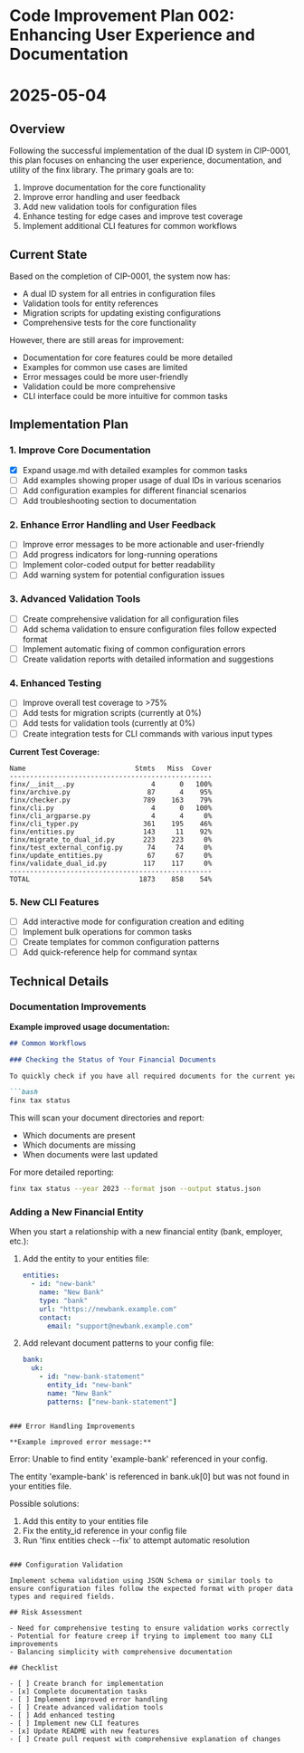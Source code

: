 # Code Improvement Plan 002: Enhancing User Experience and Documentation

# 2025-05-04

## Overview

Following the successful implementation of the dual ID system in CIP-0001, this plan focuses on enhancing the user experience, documentation, and utility of the finx library. The primary goals are to:

1. Improve documentation for the core functionality
2. Improve error handling and user feedback
3. Add new validation tools for configuration files
4. Enhance testing for edge cases and improve test coverage
5. Implement additional CLI features for common workflows

## Current State

Based on the completion of CIP-0001, the system now has:
- A dual ID system for all entries in configuration files
- Validation tools for entity references
- Migration scripts for updating existing configurations
- Comprehensive tests for the core functionality

However, there are still areas for improvement:
- Documentation for core features could be more detailed
- Examples for common use cases are limited
- Error messages could be more user-friendly
- Validation could be more comprehensive
- CLI interface could be more intuitive for common tasks

## Implementation Plan

### 1. Improve Core Documentation

- [x] Expand usage.md with detailed examples for common tasks
- [ ] Add examples showing proper usage of dual IDs in various scenarios
- [ ] Add configuration examples for different financial scenarios
- [ ] Add troubleshooting section to documentation

### 2. Enhance Error Handling and User Feedback

- [ ] Improve error messages to be more actionable and user-friendly
- [ ] Add progress indicators for long-running operations
- [ ] Implement color-coded output for better readability
- [ ] Add warning system for potential configuration issues

### 3. Advanced Validation Tools

- [ ] Create comprehensive validation for all configuration files
- [ ] Add schema validation to ensure configuration files follow expected format
- [ ] Implement automatic fixing of common configuration errors
- [ ] Create validation reports with detailed information and suggestions

### 4. Enhanced Testing

- [ ] Improve overall test coverage to >75%
- [ ] Add tests for migration scripts (currently at 0%)
- [ ] Add tests for validation tools (currently at 0%)
- [ ] Create integration tests for CLI commands with various input types

**Current Test Coverage:**
```
Name                           Stmts   Miss  Cover
--------------------------------------------------
finx/__init__.py                   4      0   100%
finx/archive.py                   87      4    95%
finx/checker.py                  789    163    79%
finx/cli.py                        4      0   100%
finx/cli_argparse.py               4      4     0%
finx/cli_typer.py                361    195    46%
finx/entities.py                 143     11    92%
finx/migrate_to_dual_id.py       223    223     0%
finx/test_external_config.py      74     74     0%
finx/update_entities.py           67     67     0%
finx/validate_dual_id.py         117    117     0%
--------------------------------------------------
TOTAL                           1873    858    54%
```

### 5. New CLI Features

- [ ] Add interactive mode for configuration creation and editing
- [ ] Implement bulk operations for common tasks
- [ ] Create templates for common configuration patterns
- [ ] Add quick-reference help for command syntax

## Technical Details

### Documentation Improvements

**Example improved usage documentation:**
```markdown
## Common Workflows

### Checking the Status of Your Financial Documents

To quickly check if you have all required documents for the current year:

```bash
finx tax status
```

This will scan your document directories and report:
- Which documents are present
- Which documents are missing
- When documents were last updated

For more detailed reporting:

```bash
finx tax status --year 2023 --format json --output status.json
```

### Adding a New Financial Entity

When you start a relationship with a new financial entity (bank, employer, etc.):

1. Add the entity to your entities file:
   ```yaml
   entities:
     - id: "new-bank"
       name: "New Bank"
       type: "bank"
       url: "https://newbank.example.com"
       contact:
         email: "support@newbank.example.com"
   ```

2. Add relevant document patterns to your config file:
   ```yaml
   bank:
     uk:
       - id: "new-bank-statement"
         entity_id: "new-bank"
         name: "New Bank"
         patterns: ["new-bank-statement"]
   ```
```

### Error Handling Improvements

**Example improved error message:**
```
Error: Unable to find entity 'example-bank' referenced in your config.

The entity 'example-bank' is referenced in bank.uk[0] but was not found in your entities file. 

Possible solutions:
1. Add this entity to your entities file
2. Fix the entity_id reference in your config file
3. Run 'finx entities check --fix' to attempt automatic resolution
```

### Configuration Validation

Implement schema validation using JSON Schema or similar tools to ensure configuration files follow the expected format with proper data types and required fields.

## Risk Assessment

- Need for comprehensive testing to ensure validation works correctly
- Potential for feature creep if trying to implement too many CLI improvements
- Balancing simplicity with comprehensive documentation

## Checklist

- [ ] Create branch for implementation
- [x] Complete documentation tasks
- [ ] Implement improved error handling
- [ ] Create advanced validation tools
- [ ] Add enhanced testing
- [ ] Implement new CLI features
- [x] Update README with new features
- [ ] Create pull request with comprehensive explanation of changes 